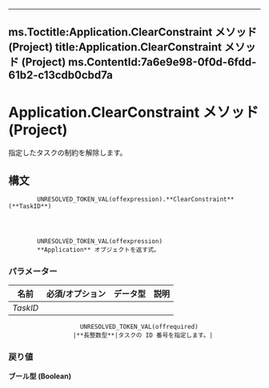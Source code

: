 

---
ms.Toctitle:Application.ClearConstraint メソッド (Project)
title:Application.ClearConstraint メソッド (Project)
ms.ContentId:7a6e9e98-0f0d-6fdd-61b2-c13cdb0cbd7a
---
# Application.ClearConstraint メソッド (Project)




指定したタスクの制約を解除します。

## 構文

            UNRESOLVED_TOKEN_VAL(offexpression).**ClearConstraint**(**TaskID**)




            UNRESOLVED_TOKEN_VAL(offexpression)
            **Application** オブジェクトを返す式。

### パラメーター

|**名前**|**必須/オプション**|**データ型**|**説明**|
|---|---|---|---|
|*TaskID*|
                        UNRESOLVED_TOKEN_VAL(offrequired)
                      |**長整数型**|タスクの ID 番号を指定します。|



### 戻り値
**ブール型 (Boolean)**







